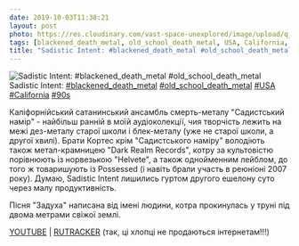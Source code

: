 ```yaml
---
date: 2019-10-03T11:38:21
layout: post
photo: https://res.cloudinary.com/vast-space-unexplored/image/upload/q_auto,dpr_auto,w_auto/photos/photo_747_03-10-2019_11-38-21.jpg
tags: [blackened_death_metal, old_school_death_metal, USA, California, 90s]
title: "Sadistic Intent: #blackened_death_metal #old_school_death_metal"
---
```

![Sadistic Intent: #blackened_death_metal #old_school_death_metal](https://res.cloudinary.com/vast-space-unexplored/image/upload/q_auto,dpr_auto,w_auto/photos/photo_747_03-10-2019_11-38-21.jpg)
Sadistic Intent: [#blackened_death_metal](/tags/#blackened_death_metal) [#old_school_death_metal](/tags/#old_school_death_metal) [#USA](/tags/#USA) [#California](/tags/#California) [#90s](/tags/#90s)

Каліфорнійський сатанинський ансамбль смерть-металу &quot;Садистський намір&quot; - найбільш ранній в моїй аудіоколекції, чия творчість лежить на межі дез-металу старої школи і блек-металу (уже не старої школи, а другої хвилі). Брати Кортес крім &quot;Садистського наміру&quot; володіють також метал-крамницею &quot;Dark Realm Records&quot;, котру за культовістю порівнюють із норвезькою &quot;Helvete&quot;, а також однойменним лейблом, до того ж товаришують із Possessed (і навіть брали участь в реюніоні 2007 року). Думаю, Sadistic Intent лишились гуртом другого ешелону суто через малу продуктивність.

Пісня &quot;Задуха&quot; написана від імені людини, котра прокинулась у труні під двома метрами свіжої землі.

[YOUTUBE](https://www.youtube.com/playlist?list=PL57xqZSsEmO8NMBO21EdaHbne8fYSdZQp) \| [RUTRACKER](https://rutracker.org/forum/viewtopic.php?t=2552117) (так, ці хлопці не продаються інтернетам!!!)